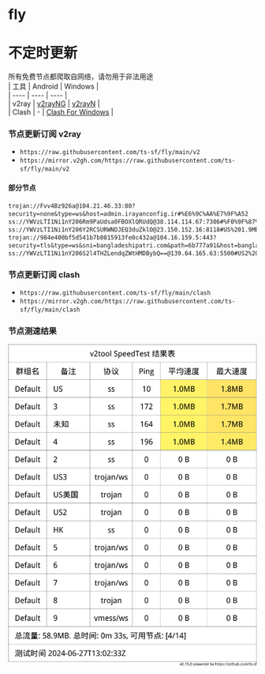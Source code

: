 # fly
# 不定时更新
所有免费节点都爬取自网络，请勿用于非法用途  
|  工具  | Android  | Windows  |  
|  ----  | ----   | ----  |  
| v2ray  | [v2rayNG](https://github.com/2dust/v2rayNG/releases) | [v2rayN](https://github.com/2dust/v2rayN/releases) |  
| Clash  | - | [Clash For Windows](https://github.com/2dust/clashN/releases) | 
  
### 节点更新订阅  v2ray
- `https://raw.githubusercontent.com/ts-sf/fly/main/v2`  
- `https://mirror.v2gh.com/https://raw.githubusercontent.com/ts-sf/fly/main/v2`  

#### 部分节点  
``` 
trojan://Fvv4Bz926a@104.21.46.33:80?security=none&type=ws&host=admin.irayanconfig.ir#%E6%9C%AA%E7%9F%A52
ss://YWVzLTI1Ni1nY206Rm9PaUdsa0FBOXlQRUdQ@38.114.114.67:7306#%F0%9F%87%BA%F0%9F%87%B8US%E7%BE%8E%E5%9B%BD
ss://YWVzLTI1Ni1nY206Y2RCSURWNDJEQ3duZklO@23.150.152.16:8118#US%201.9MB%2Fs
trojan://984e400bf5d541b7b0815913fe0c432a@104.16.159.5:443?security=tls&type=ws&sni=bangladeshipatri.com&path=6b777a91&host=bangladeshipatri.com#%E6%9C%AA%E7%9F%A53
ss://YWVzLTI1Ni1nY206S2l4THZLendqZWtHMDBybQ==@139.64.165.63:5500#US2%201.9MB%2Fs
```
### 节点更新订阅  clash
- `https://raw.githubusercontent.com/ts-sf/fly/main/clash`  
- `https://mirror.v2gh.com/https://raw.githubusercontent.com/ts-sf/fly/main/clash`  

### 节点测速结果
![image](traffic.png)

